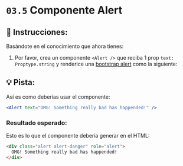 # `03.5` Componente Alert

## :pencil: Instrucciones:

Basándote en el conocimiento que ahora tienes:

1. Por favor, crea un componente `<Alert />` que reciba 1 prop `text: Proptype.string` y renderice una [bootstrap alert](https://getbootstrap.com/docs/4.0/components/alerts/#examples) como la siguiente:

## :bulb: Pista:

Así es como deberías usar el componente:

```jsx
<Alert text="OMG! Something really bad has happended!" />
```

### Resultado esperado:

Esto es lo que el componente debería generar en el HTML:

```html
<div class="alert alert-danger" role="alert">
  OMG! Something really bad has happended!
</div>
```